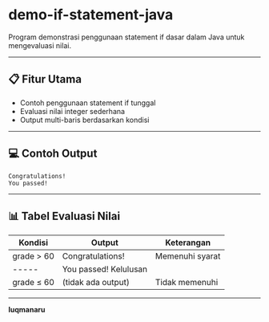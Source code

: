 # demo-if-statement-java
Program demonstrasi penggunaan statement if dasar dalam Java untuk mengevaluasi nilai.

---

## 📋 Fitur Utama
- Contoh penggunaan statement if tunggal
- Evaluasi nilai integer sederhana
- Output multi-baris berdasarkan kondisi

---

## 💻 Contoh Output
```
Congratulations!
You passed!
```

---

## 📊 Tabel Evaluasi Nilai
|Kondisi	|Output	|Keterangan|
|-------|-----------|-----------|
|grade > 60	|Congratulations!	|Memenuhi syarat|
|-----|You passed!	Kelulusan|
|grade ≤ 60	|(tidak ada output)	|Tidak memenuhi|

---

**luqmanaru**
